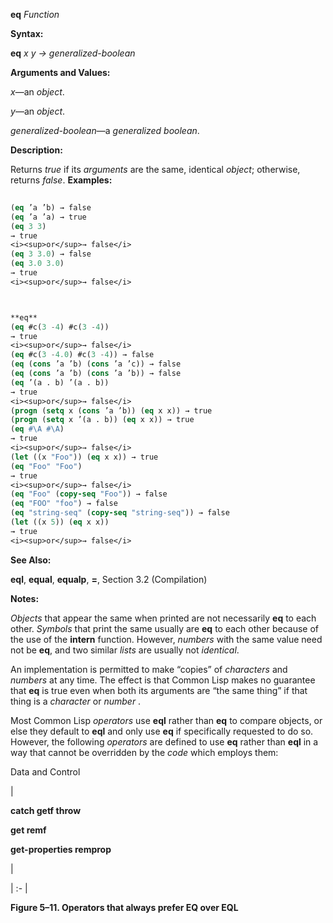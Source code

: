 **eq** *Function* 



**Syntax:** 



**eq** *x y → generalized-boolean* 



**Arguments and Values:** 



*x*—an *object*. 



*y*—an *object*. 



*generalized-boolean*—a *generalized boolean*. 



**Description:** 



Returns *true* if its *arguments* are the same, identical *object*; otherwise, returns *false*. **Examples:**
```lisp
 
(eq ’a ’b) → false 
(eq ’a ’a) → true 
(eq 3 3) 
→ true 
<i><sup>or</sup>→ false</i> 
(eq 3 3.0) → false 
(eq 3.0 3.0) 
→ true 
<i><sup>or</sup>→ false</i> 



**eq** 
(eq #c(3 -4) #c(3 -4)) 
→ true 
<i><sup>or</sup>→ false</i> 
(eq #c(3 -4.0) #c(3 -4)) → false 
(eq (cons ’a ’b) (cons ’a ’c)) → false 
(eq (cons ’a ’b) (cons ’a ’b)) → false 
(eq ’(a . b) ’(a . b)) 
→ true 
<i><sup>or</sup>→ false</i> 
(progn (setq x (cons ’a ’b)) (eq x x)) → true 
(progn (setq x ’(a . b)) (eq x x)) → true 
(eq #\A #\A) 
→ true 
<i><sup>or</sup>→ false</i> 
(let ((x "Foo")) (eq x x)) → true 
(eq "Foo" "Foo") 
→ true 
<i><sup>or</sup>→ false</i> 
(eq "Foo" (copy-seq "Foo")) → false 
(eq "FOO" "foo") → false 
(eq "string-seq" (copy-seq "string-seq")) → false 
(let ((x 5)) (eq x x)) 
→ true 
<i><sup>or</sup>→ false</i> 

```
**See Also:** 



**eql**, **equal**, **equalp**, **=**, Section 3.2 (Compilation) 



**Notes:** 



*Objects* that appear the same when printed are not necessarily **eq** to each other. *Symbols* that print the same usually are **eq** to each other because of the use of the **intern** function. However, *numbers* with the same value need not be **eq**, and two similar *lists* are usually not *identical*. 



An implementation is permitted to make “copies” of *characters* and *numbers* at any time. The effect is that Common Lisp makes no guarantee that **eq** is true even when both its arguments are “the same thing” if that thing is a *character* or *number* . 



Most Common Lisp *operators* use **eql** rather than **eq** to compare objects, or else they default to **eql** and only use **eq** if specifically requested to do so. However, the following *operators* are defined to use **eq** rather than **eql** in a way that cannot be overridden by the *code* which employs them: 



Data and Control 











|<p>**catch getf throw** </p><p>**get remf** </p><p>**get-properties remprop**</p>|

| :- |





**Figure 5–11. Operators that always prefer EQ over EQL** 



